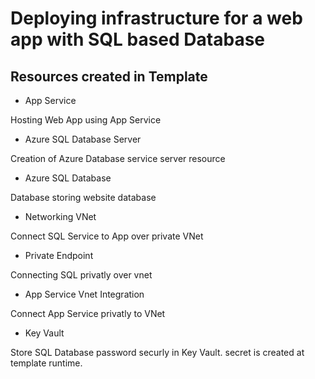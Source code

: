# Deploying infrastructure for a web app with SQL based Database

## Resources created in Template
* App Service

Hosting Web App using App Service

* Azure SQL Database Server

Creation of Azure Database service server resource

* Azure SQL Database

Database storing website database

* Networking VNet

Connect SQL Service to App over private VNet

* Private Endpoint

Connecting SQL privatly over vnet

* App Service Vnet Integration

Connect App Service privatly to VNet

* Key Vault

Store SQL Database password securly in Key Vault. secret is created at template runtime.
